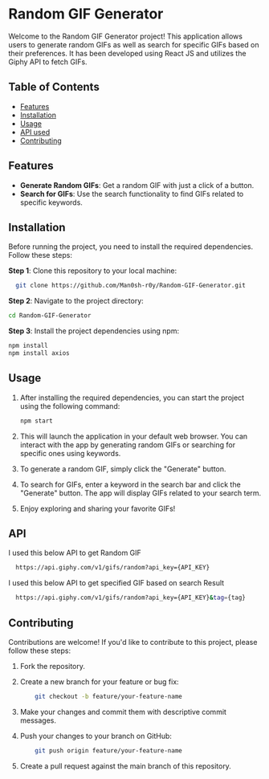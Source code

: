 
# Random GIF Generator

Welcome to the Random GIF Generator project! This application allows users to generate random GIFs as well as search for specific GIFs based on their preferences. It has been developed using React JS and utilizes the Giphy API to fetch GIFs.

## Table of Contents

- [Features](#features)
- [Installation](#installation)
- [Usage](#usage)
- [API used](#api)
- [Contributing](#contributing)

## Features

- **Generate Random GIFs**: Get a random GIF with just a click of a button.
- **Search for GIFs**: Use the search functionality to find GIFs related to specific keywords.

## Installation

Before running the project, you need to install the required dependencies. Follow these steps:

**Step 1**: Clone this repository to your local machine:
```bash
  git clone https://github.com/Man0sh-r0y/Random-GIF-Generator.git
```
**Step 2**: Navigate to the project directory:
```bash
cd Random-GIF-Generator
```
**Step 3**: Install the project dependencies using npm:
```bash
npm install
npm install axios
```
## Usage

1. After installing the required dependencies, you can start the project using the following command:

    ```bash
    npm start
    ```
1. This will launch the application in your default web browser. You can interact with the app by generating random GIFs or searching for specific ones using keywords.

1. To generate a random GIF, simply click the "Generate" button.

1. To search for GIFs, enter a keyword in the search bar and click the "Generate" button. The app will display GIFs related to your search term.

1. Enjoy exploring and sharing your favorite GIFs!

## API
I used this below API to get Random GIF
```bash
  https://api.giphy.com/v1/gifs/random?api_key={API_KEY}
```
I used this below API to get specified GIF based on search Result
```bash
  https://api.giphy.com/v1/gifs/random?api_key={API_KEY}&tag={tag}
```

## Contributing

Contributions are welcome! If you'd like to contribute to this project, please follow these steps:

1. Fork the repository.

1. Create a new branch for your feature or bug fix:

    ```bash
        git checkout -b feature/your-feature-name
    ```
1. Make your changes and commit them with descriptive commit messages.

1. Push your changes to your branch on GitHub:

    ```bash
        git push origin feature/your-feature-name
    ```
1. Create a pull request against the main branch of this repository.



